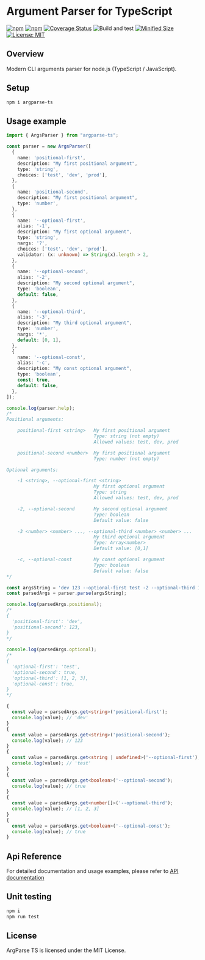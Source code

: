 # Argument Parser for TypeScript

[![npm](https://img.shields.io/npm/v/argparse-ts.svg)](https://www.npmjs.com/package/argparse-ts)
[![npm](https://img.shields.io/npm/dm/argparse-ts.svg?style=flat)](https://www.npmjs.com/package/argparse-ts)
[![Coverage Status](https://coveralls.io/repos/github/Smoren/argparse-ts/badge.svg?branch=master&rand=222)](https://coveralls.io/github/Smoren/argparse-ts?branch=master)
![Build and test](https://github.com/Smoren/argparse-ts/actions/workflows/test.yml/badge.svg)
[![Minified Size](https://badgen.net/bundlephobia/minzip/argparse-ts)](https://bundlephobia.com/result?p=argparse-ts)
[![License: MIT](https://img.shields.io/badge/License-MIT-yellow.svg)](https://opensource.org/licenses/MIT)

Overview
--------

Modern CLI arguments parser for node.js (TypeScript / JavaScript).

Setup
-----

```bash
npm i argparse-ts
```

Usage example
-------------

```typescript
import { ArgsParser } from "argparse-ts";

const parser = new ArgsParser([
  {
    name: 'positional-first',
    description: "My first positional argument",
    type: 'string',
    choices: ['test', 'dev', 'prod'],
  },
  {
    name: 'positional-second',
    description: "My first positional argument",
    type: 'number',
  },
  {
    name: '--optional-first',
    alias: '-1',
    description: "My first optional argument",
    type: 'string',
    nargs: '?',
    choices: ['test', 'dev', 'prod'],
    validator: (x: unknown) => String(x).length > 2,
  },
  {
    name: '--optional-second',
    alias: '-2',
    description: "My second optional argument",
    type: 'boolean',
    default: false,
  },
  {
    name: '--optional-third',
    alias: '-3',
    description: "My third optional argument",
    type: 'number',
    nargs: '*',
    default: [0, 1],
  },
  {
    name: '--optional-const',
    alias: '-c',
    description: "My const optional argument",
    type: 'boolean',
    const: true,
    default: false,
  },
]);

console.log(parser.help);
/*
Positional arguments:

    positional-first <string>   My first positional argument
                                Type: string (not empty)
                                Allowed values: test, dev, prod

    positional-second <number>  My first positional argument
                                Type: number (not empty)

Optional arguments:

    -1 <string>, --optional-first <string>
                                My first optional argument
                                Type: string
                                Allowed values: test, dev, prod

    -2, --optional-second       My second optional argument
                                Type: boolean
                                Default value: false

    -3 <number> <number> ..., --optional-third <number> <number> ...
                                My third optional argument
                                Type: Array<number>
                                Default value: [0,1]

    -c, --optional-const        My const optional argument
                                Type: boolean
                                Default value: false
*/

const argsString = 'dev 123 --optional-first test -2 --optional-third 1 2 3 --optional-const';
const parsedArgs = parser.parse(argsString);

console.log(parsedArgs.positional);
/*
{
  'positional-first': 'dev',
  'positional-second': 123,
}
*/

console.log(parsedArgs.optional);
/*
{
  'optional-first': 'test',
  'optional-second': true,
  'optional-third': [1, 2, 3],
  'optional-const': true,
}
*/

{
  const value = parsedArgs.get<string>('positional-first');
  console.log(value); // 'dev'
}
{
  const value = parsedArgs.get<string>('positional-second');
  console.log(value); // 123
}
{
  const value = parsedArgs.get<string | undefined>('--optional-first');
  console.log(value); // 'test'
}
{
  const value = parsedArgs.get<boolean>('--optional-second');
  console.log(value); // true
}
{
  const value = parsedArgs.get<number[]>('--optional-third');
  console.log(value); // [1, 2, 3]
}
{
  const value = parsedArgs.get<boolean>('--optional-const');
  console.log(value); // true
}
```

Api Reference
-------------

For detailed documentation and usage examples, please refer to [API documentation](https://smoren.github.io/argparse-ts/)

Unit testing
------------

```bash
npm i
npm run test
```

License
-------

ArgParse TS is licensed under the MIT License.
